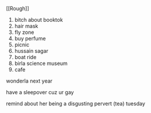 
[[Rough]]

1. bitch about booktok
2. hair mask
3. fly zone
4. buy perfume
5. picnic
6. hussain sagar
7. boat ride
8. birla science museum
9. cafe

wonderla next year

have a sleepover cuz ur gay

remind about her being a disgusting pervert (tea) tuesday
